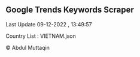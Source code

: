 

## Google Trends Keywords Scraper 
 
Last Update 09-12-2022 , 13:49:57

Country List :
VIETNAM.json



© Abdul Muttaqin 
